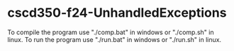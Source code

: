 # cscd350-f24-UnhandledExceptions

To compile the program use "./comp.bat" in windows or "./comp.sh" in linux.
To run the program use "./run.bat" in windows or "./run.sh" in linux.